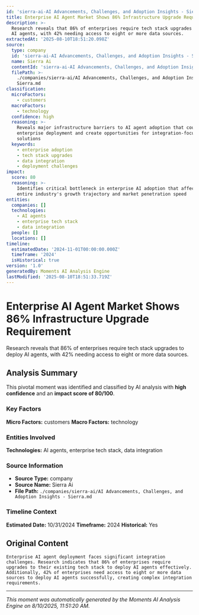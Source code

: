 ```yaml
---
id: 'sierra-ai-AI Advancements, Challenges, and Adoption Insights - Sierra-moment-4'
title: Enterprise AI Agent Market Shows 86% Infrastructure Upgrade Requirement
description: >-
  Research reveals that 86% of enterprises require tech stack upgrades to deploy
  AI agents, with 42% needing access to eight or more data sources.
extractedAt: '2025-08-10T18:51:20.098Z'
source:
  type: company
  id: 'sierra-ai-AI Advancements, Challenges, and Adoption Insights - Sierra'
  name: Sierra Ai
  contentId: 'sierra-ai-AI Advancements, Challenges, and Adoption Insights - Sierra'
  filePath: >-
    ./companies/sierra-ai/AI Advancements, Challenges, and Adoption Insights -
    Sierra.md
classification:
  microFactors:
    - customers
  macroFactors:
    - technology
  confidence: high
  reasoning: >-
    Reveals major infrastructure barriers to AI agent adoption that could slow
    enterprise deployment and create opportunities for integration-focused
    solutions
  keywords:
    - enterprise adoption
    - tech stack upgrades
    - data integration
    - deployment challenges
impact:
  score: 80
  reasoning: >-
    Identifies critical bottleneck in enterprise AI adoption that affects the
    entire industry's growth trajectory and market penetration speed
entities:
  companies: []
  technologies:
    - AI agents
    - enterprise tech stack
    - data integration
  people: []
  locations: []
timeline:
  estimatedDate: '2024-11-01T00:00:00.000Z'
  timeframe: '2024'
  isHistorical: true
version: '1.0'
generatedBy: Moments AI Analysis Engine
lastModified: '2025-08-10T18:51:33.719Z'
---
```

# Enterprise AI Agent Market Shows 86% Infrastructure Upgrade Requirement

Research reveals that 86% of enterprises require tech stack upgrades to deploy AI agents, with 42% needing access to eight or more data sources.

## Analysis Summary

This pivotal moment was identified and classified by AI analysis with **high confidence** and an **impact score of 80/100**.

### Key Factors

**Micro Factors:** customers
**Macro Factors:** technology

### Entities Involved


**Technologies:** AI agents, enterprise tech stack, data integration



### Source Information

- **Source Type:** company
- **Source Name:** Sierra Ai
- **File Path:** `./companies/sierra-ai/AI Advancements, Challenges, and Adoption Insights - Sierra.md`

### Timeline Context

**Estimated Date:** 10/31/2024
**Timeframe:** 2024
**Historical:** Yes

## Original Content

```
Enterprise AI agent deployment faces significant integration challenges. Research indicates that 86% of enterprises require upgrades to their existing tech stack to deploy AI agents effectively. Additionally, 42% of enterprises need access to eight or more data sources to deploy AI agents successfully, creating complex integration requirements.
```

---

*This moment was automatically generated by the Moments AI Analysis Engine on 8/10/2025, 11:51:20 AM.*
